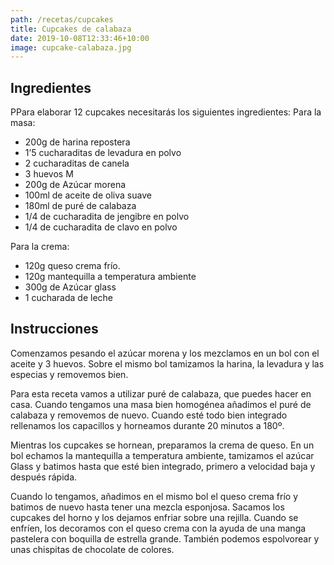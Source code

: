 ```yaml
---
path: /recetas/cupcakes
title: Cupcakes de calabaza
date: 2019-10-08T12:33:46+10:00
image: cupcake-calabaza.jpg
---
```


## Ingredientes

PPara elaborar 12 cupcakes necesitarás los siguientes ingredientes:
Para la masa:

- 200g de harina repostera
- 1’5 cucharaditas de levadura en polvo
- 2 cucharaditas de canela
- 3 huevos M
- 200g de Azúcar morena
- 100ml de aceite de oliva suave
- 180ml de puré de calabaza
- 1/4 de cucharadita de jengibre en polvo
- 1/4 de cucharadita de clavo en polvo
 
Para la crema:

- 120g queso crema frío.
- 120g mantequilla a temperatura ambiente
- 300g de Azúcar glass
- 1 cucharada de leche

## Instrucciones

Comenzamos pesando el azúcar morena y los mezclamos en un bol con el aceite y 3 huevos. Sobre el mismo bol tamizamos la harina, la levadura y las especias y removemos bien.

Para esta receta vamos a utilizar puré de calabaza, que puedes hacer en casa. 
Cuando tengamos una masa bien homogénea añadimos el puré de calabaza y removemos de nuevo. Cuando esté todo bien integrado rellenamos los capacillos y horneamos durante 20 minutos a 180º.
 
Mientras los cupcakes se hornean, preparamos la crema de queso. En un bol echamos la mantequilla a temperatura ambiente, tamizamos el azúcar Glass y batimos hasta que esté bien integrado, primero a velocidad baja y después rápida.

Cuando lo tengamos, añadimos en el mismo bol el queso crema frío y batimos de nuevo hasta tener una mezcla esponjosa.
Sacamos los cupcakes del horno y los dejamos enfriar sobre una rejilla. Cuando se enfríen, los decoramos con el queso crema con la ayuda de una manga pastelera con boquilla de estrella grande. También podemos espolvorear y unas chispitas de chocolate de colores.